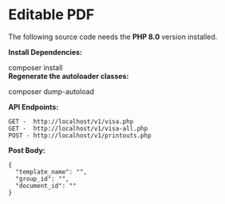 # Editable PDF

The following source code needs the **PHP 8.0** version installed.

**Install Dependencies:**

composer install  
**Regenerate the autoloader classes:**

composer dump-autoload

**API Endpoints:**

    GET -  http://localhost/v1/visa.php
    GET -  http://localhost/v1/visa-all.php
    POST - http://localhost/v1/printouts.php

**Post Body:**

    {
      "template_name": "",
      "group_id": "",
      "document_id": ""
    }

